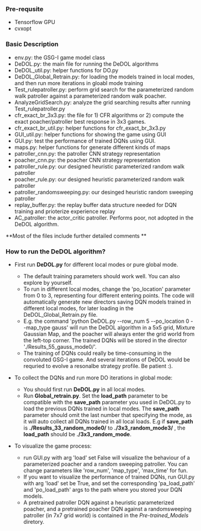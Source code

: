 ### Pre-requsite

- Tensorflow GPU     
- cvxopt

### Basic Description

- env.py: the GSG-I game model class
- DeDOL.py: the main file for running the DeDOL algorithms
- DeDOL_util.py: helper functions for DO.py
- DeDOL_Global_Retrain.py: for loading the models trained in local modes, and then run more iterations in gloabl mode training
- Test_rulepatroller.py: perform grid search for the parameterized random walk patroller against a parameterized random walk poacher.
- AnalyzeGridSearch.py: analyze the grid searching results after running Test_rulepatroller.py
- cfr_exact_br_3x3.py: the file for 1) CFR algorithms or 2) compute the exact poacher/patroller best response in 3x3 games.
- cfr_exact_br_util.py: helper functions for cfr_exact_br_3x3.py
- GUI_util.py: helper functions for showing the game using GUI
- GUI.py: test the performance of trained DQNs using GUI.
- maps.py: helper functions for generate different kinds of maps
- patroller_cnn.py: the patroller CNN strategy representation
- poacher_cnn.py: the poacher CNN strategy representation
- patroller_rule.py: our designed heuristic parameterized random walk patroller
- poacher_rule.py:  our designed heuristic parameterized random walk patroller
- patroller_randomsweeping.py: our desinged heuristic random sweeping patroller
- replay_buffer.py: the replay buffer data structure needed for DQN training and prioterize experience replay
- AC_patroller: the actor_critic patroller. Performs poor, not adopted in the DeDOL algorithm.

**Most of the files include further detailed comments **

### How to run the DeDOL algorithm?

- First run **DeDOL.py** for different local modes or pure global mode.
  - The default training parameters should work well. You can also explore by yourself. 
  - To run in different local modes, change the 'po_location' parameter from 0 to 3, representing four different entering points. The code will automatically generate new directors saving DQN models trained in different local modes, for later loading in the DeDOL_Global_Retrain.py file.
  - E.g. the command 'python DeDOL.py --row_num 5 --po_location 0 --map_type gauss' will run the DeDOL algorithm in a 5x5 grid, Mixture Gaussian Map, and the poacher will always enter the grid world from the left-top corner. The trained DQNs will be stored in the director './Results_55_gauss_mode0/'.
  - The training of DQNs could really be time-consuming in the convoluted GSG-I game. And several iterations of DeDOL would be requried to evolve a resonalbe strategy profile. Be patient :).
  
- To collect the DQNs and run more DO iterations in global mode:

  - You should first run **DeDOL.py**  in all local modes.
  - Run **Global_retrain.py**. Set the **load_path** parameter to be compatible with the **save_path** parameter you used in DeDOL.py to load the previous DQNs trained in local modes. The **save_path** parameter should omit the last number that specifying the mode, as it will auto collect all DQNs trained in all local loads. E.g if **save_path** is **./Results_33_random_mode0/** to  **./3x3_random_mode3/** , the  **load_path** should be  **./3x3_random_mode**. 

- To visualize the game process:
  - run GUI.py with arg 'load' set False will visualize the behaviour of a parameterized poacher and a random sweeping patroller. You can change parameters like 'row_num', 'map_type', 'max_time' for fun.
  - If you want to visualize the performance of trained DQNs, run GUI.py with arg 'load' set be True, and set the corresponding  'pa_load_path' and 'po_load_path' args to the path where you stored your DQN models.
  - A pretrained patroller DQN against a heuristic parameterized poacher, and a pretrained poacher DQN against a randomsweeping patroller (in 7x7 grid world) is contained in the *Pre-trained_Models* diretory. 

   



